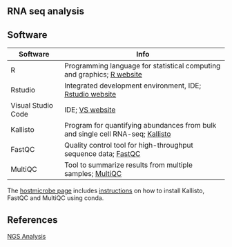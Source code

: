 RNA seq analysis  
------------------------------------------------------------





Software 
------------------------------------------------------------

Software            | Info
--------------------|----------------------------------------------------
R                   | Programming language for statistical computing and graphics; [R website](https://www.r-project.org/)
Rstudio             | Integrated development environment, IDE; [Rstudio website](https://posit.co/)
Visual Studio Code  | IDE; [VS website](https://code.visualstudio.com/)
Kallisto            | Program for quantifying abundances from bulk and single cell RNA-seq; [Kallisto](https://pachterlab.github.io/kallisto/)
FastQC              | Quality control tool for high-throughput sequence data; [FastQC](https://www.bioinformatics.babraham.ac.uk/projects/fastqc/)
MultiQC             | Tool to summarize results from multiple samples; [MultiQC](https://multiqc.info/)

The [hostmicrobe page](https://hostmicrobe.org/) includes [instructions]((https://protocols.hostmicrobe.org/conda)) on how to install Kallisto, FastQC and MultiQC using conda.

References  
------------------------------------------------------------
[NGS Analysis](learn.gencore.bio.nyu.edu)
